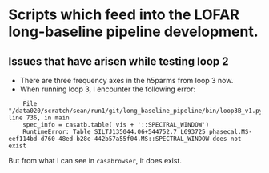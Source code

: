 # Scripts which feed into the LOFAR long-baseline pipeline development.

## Issues that have arisen while testing loop 2

* There are three frequency axes in the h5parms from loop 3 now.
* When running loop 3, I encounter the following error:
```
    File "/data020/scratch/sean/run1/git/long_baseline_pipeline/bin/loop3B_v1.py", line 736, in main
    spec_info = casatb.table( vis + '::SPECTRAL_WINDOW')
    RuntimeError: Table SILTJ135044.06+544752.7_L693725_phasecal.MS-eef114bd-d760-48ed-b28e-442b57a55f04.MS::SPECTRAL_WINDOW does not exist
```
But from what I can see in `casabrowser`, it does exist.
